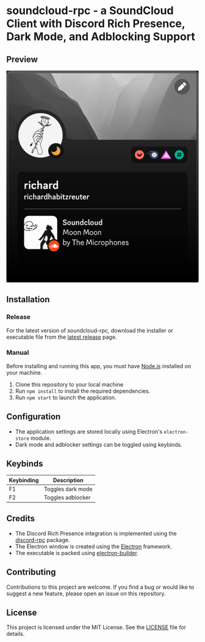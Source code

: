 # soundcloud-rpc - a SoundCloud Client with Discord Rich Presence, Dark Mode, and Adblocking Support

## Preview

![Preview Image](./images/preview.png)

## Installation

### Release
For the latest version of soundcloud-rpc, download the installer or executable file from the [latest release](https://github.com/richardhbtz/soundcloud-rpc/releases) page.

### Manual

Before installing and running this app, you must have [Node.js](https://nodejs.org/) installed on your machine. 

1. Clone this repository to your local machine
2. Run `npm install` to install the required dependencies.
3. Run `npm start` to launch the application.

## Configuration

- The application settings are stored locally using Electron's `electron-store` module.
- Dark mode and adblocker settings can be toggled using keybinds.

## Keybinds

| Keybinding           | Description                                                            |
| -------------------- | ---------------------------------------------------------------------- |
| F1                   | Toggles dark mode                                                      |
| F2                   | Toggles adblocker                                                      |

## Credits

- The Discord Rich Presence integration is implemented using the [discord-rpc](https://www.npmjs.com/package/discord-rpc) package.
- The Electron window is created using the [Electron](https://www.electronjs.org/) framework.
- The executable is packed using [electron-builder](https://www.electron.build/).

## Contributing

Contributions to this project are welcome. If you find a bug or would like to suggest a new feature, please open an issue on this repository.

## License

This project is licensed under the MIT License. See the [LICENSE](./LICENSE) file for details.
